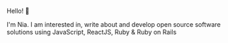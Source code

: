 Hello! 👋

I'm Nia. 
I am interested in, write about and develop open source software solutions using JavaScript, ReactJS, Ruby & Ruby on Rails 

